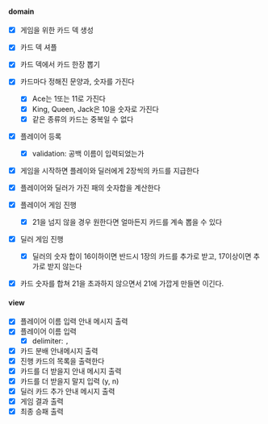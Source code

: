 

#### domain

- [x] 게임을 위한 카드 덱 생성
- [x] 카드 덱 셔플
- [x] 카드 덱에서 카드 한장 뽑기
- [x] 카드마다 정해진 문양과, 숫자를 가진다
  - [x] Ace는 1또는 11로 가진다
  - [x] King, Queen, Jack은 10을 숫자로 가진다
  - [x] 같은 종류의 카드는 중복일 수 없다
- [x] 플레이어 등록
  - [x] validation: 공백 이름이 입력되었는가
- [x] 게임을 시작하면 플레이와 딜러에게 2장씩의 카드를 지급한다
- [x] 플레이어와 딜러가 가진 패의 숫자합을 계산한다
- [x] 플레이어 게임 진행
  - [x] 21을 넘지 않을 경우 원한다면 얼마든지 카드를 계속 뽑을 수 있다
- [x] 딜러 게임 진행
  - [x] 딜러의 숫자 합이 16이하이면 반드시 1장의 카드를 추가로 받고, 17이상이면 추가로 받지 않는다
- [x] 카드 숫자를 합쳐 21을 초과하지 않으면서 21에 가깝게 만들면 이긴다.


#### view

- [x] 플레이어 이름 입력 안내 메시지 출력
- [x] 플레이어 이름 입력
  - [x] delimiter: `,`
- [x] 카드 분배 안내메시지 출력
- [x] 진행 카드의 목록을 출력한다
- [x] 카드를 더 받을지 안내 메시지 출력
- [x] 카드를 더 받을지 말지 입력 (y, n)
- [x] 딜러 카드 추가 안내 메시지 출력
- [x] 게임 결과 출력
- [x] 최종 승패 출력
